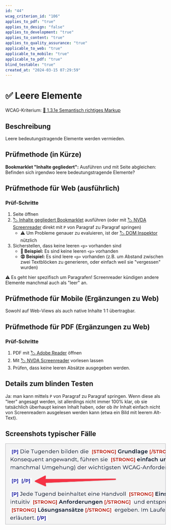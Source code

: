 ```yaml
---
id: "44"
wcag_criterion_id: "106"
applies_to_pdf: "true"
applies_to_design: "false"
applies_to_development: "true"
applies_to_content: "true"
applies_to_quality_assurance: "true"
applicable_to_web: "true"
applicable_to_mobile: "true"
applicable_to_pdf: "true"
blind_testable: "true"
created_at: "2024-03-15 07:29:59"
---
```


# ✅ Leere Elemente

WCAG-Kriterium: [📜 1.3.1e Semantisch richtiges Markup](..)

## Beschreibung

Leere bedeutungstragende Elemente werden vermieden.

## Prüfmethode (in Kürze)

**Bookmarklet "Inhalte gegliedert":** Ausführen und mit Seite abgleichen: Befinden sich irgendwo leere bedeutungstragende Elemente?

## Prüfmethode für Web (ausführlich)

### Prüf-Schritte

1. Seite öffnen
1. [🏷️ Inhalte gegliedert Bookmarklet](/de/tags/inhalte-gegliedert-bookmarklet) ausführen (oder mit [🏷️ NVDA Screenreader](/de/tags/nvda-screenreader) direkt mit `P` von Paragraf zu Paragraf springen)
    - ⚠️ Um Probleme genauer zu evaluieren, ist der [🏷️ DOM Inspektor](/de/tags/dom-inspektor) nützlich
1. Sicherstellen, dass keine leeren `<p>` vorhanden sind
    - **🙂 Beispiel:** Es sind keine leeren `<p>` vorhanden
    - **😡 Beispiel:** Es sind leere `<p>` vorhanden (z.B. um Abstand zwischen zwei Textblöcken zu generieren, oder einfach weil sie "vergessen" wurden)

⚠️ Es geht hier spezifisch um Paragrafen! Screenreader kündigen andere Elemente manchmal auch als "leer" an.

## Prüfmethode für Mobile (Ergänzungen zu Web)

Sowohl auf Web-Views als auch native Inhalte 1:1 übertragbar.

## Prüfmethode für PDF (Ergänzungen zu Web)

### Prüf-Schritte
1. PDF mit [🏷️ Adobe Reader](/de/tags/adobe-reader) öffnen
1. Mit [🏷️ NVDA Screenreader](/de/tags/nvda-screenreader) vorlesen lassen
1. Prüfen, dass keine leeren Absätze ausgegeben werden.

## Details zum blinden Testen

Ja: man kann mittels `P` von Paragraf zu Paragraf springen. Wenn diese als "leer" angesagt werden, ist allerdings nicht immer 100% klar, ob sie tatsächlich überhaupt keinen Inhalt haben, oder ob ihr Inhalt einfach nicht von Screenreadern ausgelesen werden kann (etwa ein Bild mit leerem Alt-Text).

## Screenshots typischer Fälle

![Ein leerer Paragraf](images/ein-leerer-paragraf.png)